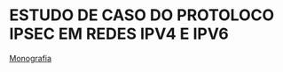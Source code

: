 # ESTUDO DE CASO DO PROTOLOCO IPSEC EM REDES IPV4 E IPV6
[Monografia](https://github.com/raulneris/raulneris/files/7332807/Monografia_Raul.Neris.dos.Santos_Parecer.pdf)

